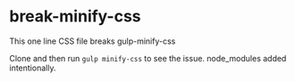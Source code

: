 # break-minify-css
This one line CSS file breaks gulp-minify-css

Clone and then run ```gulp minify-css``` to see the issue.  node_modules added intentionally.
